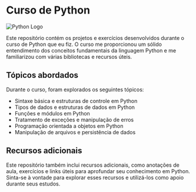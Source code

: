# Curso de Python

![Python Logo](https://upload.wikimedia.org/wikipedia/commons/thumb/c/c3/Python-logo-notext.svg/480px-Python-logo-notext.svg.png)

Este repositório contém os projetos e exercícios desenvolvidos durante o curso de Python que eu fiz. O curso me proporcionou um sólido entendimento dos conceitos fundamentais da linguagem Python e me familiarizou com várias bibliotecas e recursos úteis.

## Tópicos abordados

Durante o curso, foram explorados os seguintes tópicos:

- Sintaxe básica e estruturas de controle em Python
- Tipos de dados e estruturas de dados em Python
- Funções e módulos em Python
- Tratamento de exceções e manipulação de erros
- Programação orientada a objetos em Python
- Manipulação de arquivos e persistência de dados

## Recursos adicionais

Este repositório também inclui recursos adicionais, como anotações de aula, exercícios e links úteis para aprofundar seu conhecimento em Python. Sinta-se à vontade para explorar esses recursos e utilizá-los como apoio durante seus estudos.

